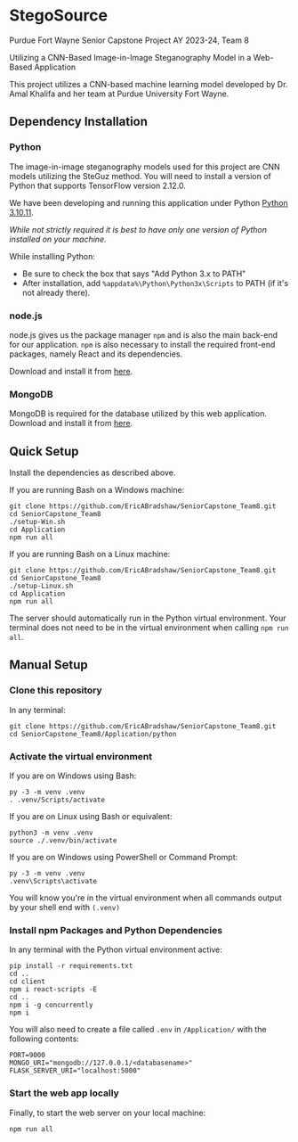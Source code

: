 # StegoSource

Purdue Fort Wayne Senior Capstone Project AY 2023-24, Team 8

Utilizing a CNN-Based Image-in-Image Steganography Model in a Web-Based Application

This project utilizes a CNN-based machine learning model developed by Dr. Amal Khalifa and her team at Purdue University Fort Wayne. 

## Dependency Installation

### Python

The image-in-image steganography models used for this project are CNN models utilizing the SteGuz method. You will need to install a version of Python that supports TensorFlow version 2.12.0.

We have been developing and running this application under Python [Python 3.10.11](https://www.python.org/downloads/release/python-31011/).

*While not strictly required it is best to have only one version of Python installed on your machine.*

While installing Python:
- Be sure to check the box that says "Add Python 3.x to PATH"
- After installation, add `%appdata%\Python\Python3x\Scripts` to PATH (if it's not already there).

### node.js

node.js gives us the package manager `npm` and is also the main back-end for our application. `npm` is also necessary to install the required front-end packages, namely React and its dependencies.

Download and install it from [here](https://nodejs.org/en/download/current).

### MongoDB

MongoDB is required for the database utilized by this web application. Download and install it from [here](https://www.mongodb.com/try/download/community).

## Quick Setup

Install the dependencies as described above.

If you are running Bash on a Windows machine:
```
git clone https://github.com/EricABradshaw/SeniorCapstone_Team8.git
cd SeniorCapstone_Team8
./setup-Win.sh
cd Application
npm run all
```

If you are running Bash on a Linux machine:
```
git clone https://github.com/EricABradshaw/SeniorCapstone_Team8.git
cd SeniorCapstone_Team8
./setup-Linux.sh
cd Application
npm run all
```

The server should automatically run in the Python virtual environment. Your terminal does not need to be in the virtual environment when calling `npm run all`.

## Manual Setup

### Clone this repository

In any terminal:
```
git clone https://github.com/EricABradshaw/SeniorCapstone_Team8.git
cd SeniorCapstone_Team8/Application/python
```

### Activate the virtual environment

If you are on Windows using Bash: 
```
py -3 -m venv .venv
. .venv/Scripts/activate
```

If you are on Linux using Bash or equivalent:
```
python3 -m venv .venv
source ./.venv/bin/activate
```

If you are on Windows using PowerShell or Command Prompt:
```
py -3 -m venv .venv
.venv\Scripts\activate
```
You will know you're in the virtual environment when all commands output by your shell end with `(.venv)`

### Install npm Packages and Python Dependencies

In any terminal with the Python virtual environment active:
```
pip install -r requirements.txt
cd ..
cd client
npm i react-scripts -E
cd ..
npm i -g concurrently
npm i
```

You will also need to create a file called `.env` in `/Application/` with the following contents:
```
PORT=9000
MONGO_URI="mongodb://127.0.0.1/<databasename>"
FLASK_SERVER_URI="localhost:5000"
```

### Start the web app locally

Finally, to start the web server on your local machine:
```
npm run all
```
